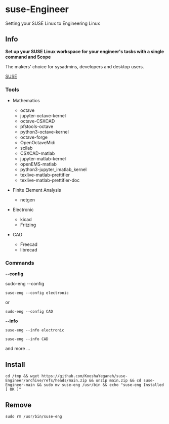 # suse-Engineer
Setting your SUSE Linux to Engineering Linux


## Info

**Set up your SUSE Linux workspace for your engineer's tasks with a single command and Scope**

The makers' choice for sysadmins, developers and desktop users.

[SUSE](https://www.opensuse.org/)

### Tools

- Mathematics
    - octave
    - jupyter-octave-kernel
    - octave-CSXCAD
    - pfstools-octave
    - python3-octave-kernel
    - octave-forge
    - OpenOctaveMidi
    - scilab
    - CSXCAD-matlab
    - jupyter-matlab-kernel
    - openEMS-matlab
    - python3-jupyter_imatlab_kernel
    - texlive-matlab-prettifier
    - texlive-matlab-prettifier-doc


- Finite Element Analysis
    - netgen
		
- Electronic
    - kicad
    - Fritzing
    
- CAD
    - Freecad
    - librecad


### Commands

**--config**

sudo-eng --config <area of expertise>

```
suse-eng --config electronic
```
or
```
sudo-eng --config CAD
```
**--info**

```
suse-eng --info electronic
```

```
suse-eng --info CAD
```

and more ...


## Install

```
cd /tmp && wget https://github.com/KooshaYeganeh/suse-Engineer/archive/refs/heads/main.zip && unzip main.zip && cd suse-Engineer-main && sudo mv suse-eng /usr/bin && echo "suse-eng Installed [ OK ]"
```

## Remove

```
sudo rm /usr/bin/suse-eng
```




